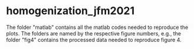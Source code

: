 # homogenization_jfm2021

The folder "matlab" contains all the matlab codes needed to reproduce the plots. 
The folders are named by the respective figure numbers, e.g., the folder "fig4" contains the processed data needed to reproduce figure 4. 
